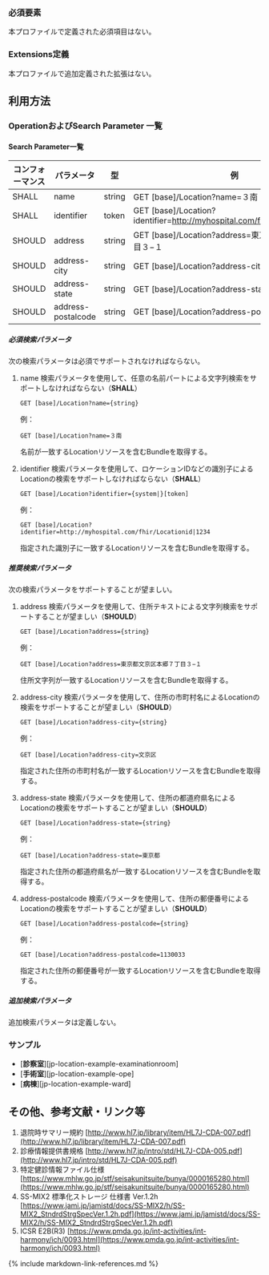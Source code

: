 
### 必須要素

 本プロファイルで定義された必須項目はない。

### Extensions定義

 本プロファイルで追加定義された拡張はない。

## 利用方法

### OperationおよびSearch Parameter 一覧

#### Search Parameter一覧

| コンフォーマンス | パラメータ    | 型     | 例                                                           |
| ---------------- | ------------- | ------ | ------------------------------------------------------------ |
| SHALL            | name | string | GET [base]/Location?name=３南 |
| SHALL            | identifier | token | GET [base]/Location?identifier=http://myhospital.com/fhir/Locationid\|1234 |
| SHOULD           | address | string | GET [base]/Location?address=東京都文京区本郷７丁目３−１ |
| SHOULD           | address-city | string | GET [base]/Location?address-city=文京区 |
| SHOULD           | address-state | string | GET [base]/Location?address-state=東京都 |
| SHOULD           | address-postalcode | string | GET [base]/Location?address-postalcode=1130033 |

##### 必須検索パラメータ

次の検索パラメータは必須でサポートされなければならない。

1. name 検索パラメータを使用して、任意の名前パートによる文字列検索をサポートしなければならない（**SHALL**）

   ```
   GET [base]/Location?name={string}
   ```

   例：

   ```
   GET [base]/Location?name=３南
   ```

   名前が一致するLocationリソースを含むBundleを取得する。

1. identifier 検索パラメータを使用して、ロケーションIDなどの識別子によるLocationの検索をサポートしなければならない（**SHALL**）

   ```
   GET [base]/Location?identifier={system|}[token]
   ```

   例：

   ```
   GET [base]/Location?identifier=http://myhospital.com/fhir/Locationid|1234
   ```

   指定された識別子に一致するLocationリソースを含むBundleを取得する。


##### 推奨検索パラメータ

次の検索パラメータをサポートすることが望ましい。

1. address 検索パラメータを使用して、住所テキストによる文字列検索をサポートすることが望ましい（**SHOULD**）

   ```
   GET [base]/Location?address={string}
   ```

   例：

   ```
   GET [base]/Location?address=東京都文京区本郷７丁目３−１
   ```

   住所文字列が一致するLocationリソースを含むBundleを取得する。

1. address-city 検索パラメータを使用して、住所の市町村名によるLocationの検索をサポートすることが望ましい（**SHOULD**）

   ```
   GET [base]/Location?address-city={string}
   ```

   例：

   ```
   GET [base]/Location?address-city=文京区
   ```

   指定された住所の市町村名が一致するLocationリソースを含むBundleを取得する。


1. address-state 検索パラメータを使用して、住所の都道府県名によるLocationの検索をサポートすることが望ましい（**SHOULD**）

   ```
   GET [base]/Location?address-state={string}
   ```

   例：

   ```
   GET [base]/Location?address-state=東京都
   ```

   指定された住所の都道府県名が一致するLocationリソースを含むBundleを取得する。

1. address-postalcode 検索パラメータを使用して、住所の郵便番号によるLocationの検索をサポートすることが望ましい（**SHOULD**）

   ```
   GET [base]/Location?address-postalcode={string}
   ```

   例：

   ```
   GET [base]/Location?address-postalcode=1130033
   ```

   指定された住所の郵便番号が一致するLocationリソースを含むBundleを取得する。

##### 追加検索パラメータ 

追加検索パラメータは定義しない。

### サンプル
* [**診察室**][jp-location-example-examinationroom]
* [**手術室**][jp-location-example-ope]
* [**病棟**][jp-location-example-ward]

## その他、参考文献・リンク等

1. 退院時サマリー規約 [http://www.hl7.jp/library/item/HL7J-CDA-007.pdf](http://www.hl7.jp/library/item/HL7J-CDA-007.pdf)
1. 診療情報提供書規格 [http://www.hl7.jp/intro/std/HL7J-CDA-005.pdf](http://www.hl7.jp/intro/std/HL7J-CDA-005.pdf)
1. 特定健診情報ファイル仕様 [https://www.mhlw.go.jp/stf/seisakunitsuite/bunya/0000165280.html](https://www.mhlw.go.jp/stf/seisakunitsuite/bunya/0000165280.html)
1. SS-MIX2 標準化ストレージ 仕様書 Ver.1.2h [https://www.jami.jp/jamistd/docs/SS-MIX2/h/SS-MIX2_StndrdStrgSpecVer.1.2h.pdf](https://www.jami.jp/jamistd/docs/SS-MIX2/h/SS-MIX2_StndrdStrgSpecVer.1.2h.pdf)
1. ICSR E2B(R3) [https://www.pmda.go.jp/int-activities/int-harmony/ich/0093.html](https://www.pmda.go.jp/int-activities/int-harmony/ich/0093.html)

{% include markdown-link-references.md %}

